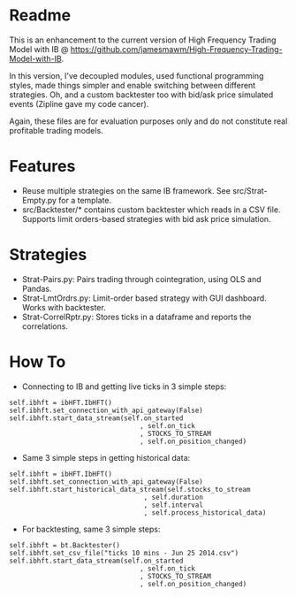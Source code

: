 Readme
================================

This is an enhancement to the current version of High Frequency Trading Model with IB @ https://github.com/jamesmawm/High-Frequency-Trading-Model-with-IB.

In this version, I've decoupled modules, used functional programming styles, made things simpler and enable switching between different strategies. Oh, and a custom backtester too with bid/ask price simulated events (Zipline gave my code cancer).

Again, these files are for evaluation purposes only and do not constitute real profitable trading models.

Features
===============
- Reuse multiple strategies on the same IB framework. See src/Strat-Empty.py for a template.
- src/Backtester/* contains custom backtester which reads in a CSV file. Supports limit orders-based strategies with bid ask price simulation.

Strategies
=============
- Strat-Pairs.py: Pairs trading through cointegration, using OLS and Pandas.
- Strat-LmtOrdrs.py: Limit-order based strategy with GUI dashboard. Works with backtester.
- Strat-CorrelRptr.py: Stores ticks in a dataframe and reports the correlations.

How To
=============
- Connecting to IB and getting live ticks in 3 simple steps:
``` 
self.ibhft = ibHFT.IbHFT()
self.ibhft.set_connection_with_api_gateway(False)
self.ibhft.start_data_stream(self.on_started
                                 , self.on_tick
                                 , STOCKS_TO_STREAM
                                 , self.on_position_changed)

```

- Same 3 simple steps in getting historical data:
```
self.ibhft = ibHFT.IbHFT()
self.ibhft.set_connection_with_api_gateway(False)
self.ibhft.start_historical_data_stream(self.stocks_to_stream
                                  , self.duration
                                  , self.interval
                                  , self.process_historical_data)
```

- For backtesting, same 3 simple steps:
```
self.ibhft = bt.Backtester()
self.ibhft.set_csv_file("ticks 10 mins - Jun 25 2014.csv")
self.ibhft.start_data_stream(self.on_started
                                 , self.on_tick
                                 , STOCKS_TO_STREAM
                                 , self.on_position_changed)
```                                 






